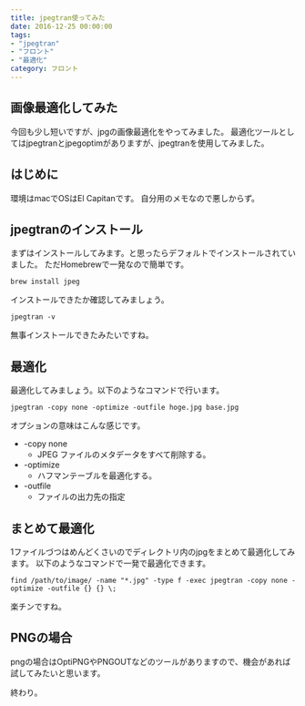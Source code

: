 ```yaml
---
title: jpegtran使ってみた
date: 2016-12-25 00:00:00
tags:
- "jpegtran"
- "フロント"
- "最適化"
category: フロント
---
```

## 画像最適化してみた
今回も少し短いですが、jpgの画像最適化をやってみました。
最適化ツールとしてはjpegtranとjpegoptimがありますが、jpegtranを使用してみました。
<!-- More -->

## はじめに
環境はmacでOSはEl Capitanです。
自分用のメモなので悪しからず。

## jpegtranのインストール
まずはインストールしてみます。と思ったらデフォルトでインストールされていました。
ただHomebrewで一発なので簡単です。

```
brew install jpeg
```

インストールできたか確認してみましょう。

```
jpegtran -v
```

無事インストールできたみたいですね。

## 最適化
最適化してみましょう。以下のようなコマンドで行います。

```
jpegtran -copy none -optimize -outfile hoge.jpg base.jpg
```

オプションの意味はこんな感じです。

* -copy none
  - JPEG ファイルのメタデータをすべて削除する。
* -optimize
  - ハフマンテーブルを最適化する。
* -outfile
  - ファイルの出力先の指定


## まとめて最適化
1ファイルづつはめんどくさいのでディレクトリ内のjpgをまとめて最適化してみます。
以下のようなコマンドで一発で最適化できます。

```
find /path/to/image/ -name "*.jpg" -type f -exec jpegtran -copy none -optimize -outfile {} {} \;
```

楽チンですね。

## PNGの場合
pngの場合はOptiPNGやPNGOUTなどのツールがありますので、機会があれば試してみたいと思います。

終わり。